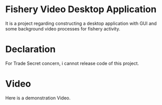 # Fishery Video Desktop Application
It is a project regarding constructing a desktop application with GUI and some background video processes for fishery activity.

# Declaration
For Trade Secret concern, i cannot release code of this project.

# Video
Here is a demonstration Video.
